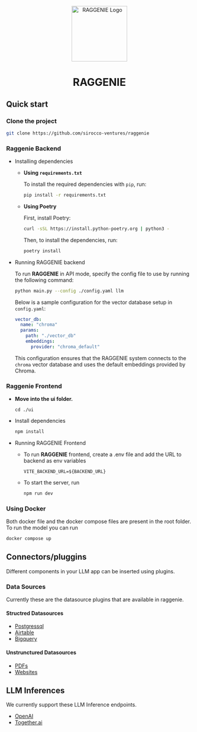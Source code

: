<p align="center">
  <a href="https://www.raggenie.com/">
    <img src="https://cdn.prod.website-files.com/664e485574efd184749b7301/6658314c55210573e334ac1b_Group%2042.png" width="150" alt="RAGGENIE Logo"></img>
  </a>
</p>

<h1 align="center">
RAGGENIE
</h1>

## Quick start

### Clone the project
```bash
git clone https://github.com/sirocco-ventures/raggenie
```

### Raggenie Backend

* Installing dependencies

  * **Using `requirements.txt`**

    To install the required dependencies with `pip`, run:
    
    ```bash
    pip install -r requirements.txt
    ```

  * **Using Poetry**

    First, install Poetry:
    
    ```bash
    curl -sSL https://install.python-poetry.org | python3 -
    ```
    
    Then, to install the dependencies, run:
    
    ```bash
    poetry install
    ```


* Running RAGGENIE backend

  To run **RAGGENIE** in API mode, specify the config file to use by running the following command:

  ```bash
  python main.py --config ./config.yaml llm
  ```

  Below is a sample configuration for the vector database setup in `config.yaml`:

  ```yaml
  vector_db:
    name: "chroma"
    params:
      path: "./vector_db"
      embeddings:
        provider: "chroma_default"
  ```
  This configuration ensures that the RAGGENIE system connects to the `chroma` vector database and uses the default embeddings provided by Chroma.

### Raggenie Frontend

* **Move into the ui folder.**
  ```
  cd ./ui
  ```

* Install dependencies
  ```bash
  npm install
  ```

* Running RAGGENIE Frontend

  * To run **RAGGENIE** frontend, create a .env file and add the URL to backend as env variables
    ```env
    VITE_BACKEND_URL=${BACKEND_URL}
    ```

  * To start the server, run
    ```bash
    npm run dev
    ```


<!-- ### Using RAGGENIE backend API
To run just the backend API you can run -->
### Using Docker
Both docker file and the docker compose files are present in the root folder. To run the model you can run
```bash
docker compose up
```

## Connectors/pluggins
Different components in your LLM app can be inserted using plugins.
### Data Sources
Currently these are the datasource plugins that are available in raggenie.
#### Structred Datasources
* [Postgressql](./docs/Connectors/Postgressql)
* [Airtable](./docs/Connectors/Airtable)
* [Bigquery](./docs/Connectors/Bigquery)
#### Unstrunctured Datasources
* [PDFs](./docs/Connectors/PDFs)
* [Websites](./docs/Connectors/Websites)


## LLM Inferences
We currently support these LLM Inference endpoints.
* [OpenAI](https://openai.com/index/openai-api/)
* [Together.ai](https://www.together.ai/)